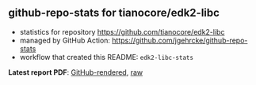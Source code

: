 ## github-repo-stats for tianocore/edk2-libc

- statistics for repository https://github.com/tianocore/edk2-libc
- managed by GitHub Action: https://github.com/jgehrcke/github-repo-stats
- workflow that created this README: `edk2-libc-stats`

**Latest report PDF**: [GitHub-rendered](https://github.com/jpshivakavi/edk2-libc-stats/blob/main/tianocore/edk2-libc/latest-report/report.pdf), [raw](https://github.com/jpshivakavi/edk2-libc-stats/raw/main/tianocore/edk2-libc/latest-report/report.pdf)

